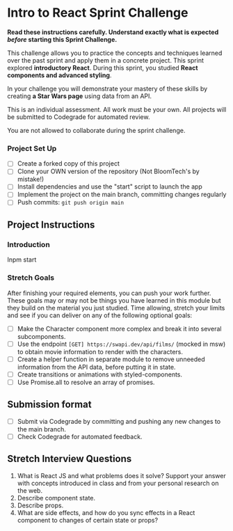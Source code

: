 # Intro to React Sprint Challenge

**Read these instructions carefully. Understand exactly what is expected _before_ starting this Sprint Challenge.**

This challenge allows you to practice the concepts and techniques learned over the past sprint and apply them in a concrete project. This sprint explored **introductory React**. During this sprint, you studied **React components and advanced styling**.

In your challenge you will demonstrate your mastery of these skills by creating **a Star Wars page** using data from an API.

This is an individual assessment. All work must be your own. All projects will be submitted to Codegrade for automated review.

You are not allowed to collaborate during the sprint challenge.

### Project Set Up

- [ ] Create a forked copy of this project
- [ ] Clone your OWN version of the repository (Not BloomTech's by mistake!)
- [ ] Install dependencies and use the "start" script to launch the app
- [ ] Implement the project on the main branch, committing changes regularly
- [ ] Push commits: `git push origin main`

## Project Instructions

### Introduction

Inpm start
### Stretch Goals

After finishing your required elements, you can push your work further. These goals may or may not be things you have learned in this module but they build on the material you just studied. Time allowing, stretch your limits and see if you can deliver on any of the following optional goals:

- [ ] Make the Character component more complex and break it into several subcomponents.
- [ ] Use the endpoint `[GET] https://swapi.dev/api/films/` (mocked in msw) to obtain movie information to render with the characters.
- [ ] Create a helper function in separate module to remove unneeded information from the API data, before putting it in state.
- [ ] Create transitions or animations with styled-components.
- [ ] Use Promise.all to resolve an array of promises.

## Submission format

- [ ] Submit via Codegrade by committing and pushing any new changes to the main branch.
- [ ] Check Codegrade for automated feedback.

## Stretch Interview Questions

1. What is React JS and what problems does it solve? Support your answer with concepts introduced in class and from your personal research on the web.
1. Describe component state.
1. Describe props.
1. What are side effects, and how do you sync effects in a React component to changes of certain state or props?
